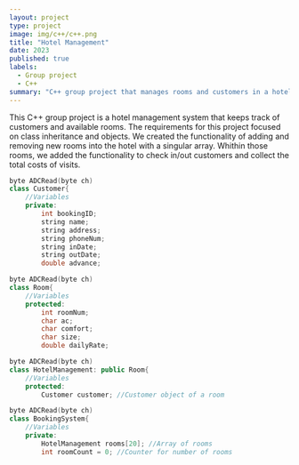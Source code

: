 ```yaml
---
layout: project
type: project
image: img/c++/c++.png
title: "Hotel Management"
date: 2023
published: true
labels:
  - Group project
  - C++
summary: "C++ group project that manages rooms and customers in a hotel."
---
```


This C++ group project is a hotel management system that keeps track of customers and available rooms.
The requirements for this project focused on class inheritance and objects. We created the functionality of adding and removing new rooms into the hotel with a singular array. Whithin those rooms, we added the functionality to check in/out customers and collect the total costs of visits. 

```cpp
byte ADCRead(byte ch)
class Customer{
    //Variables
	private: 
		int bookingID;
		string name;
		string address;
        string phoneNum;
		string inDate;
		string outDate;
		double advance;
```
```cpp
byte ADCRead(byte ch)
class Room{
    //Variables
	protected:
		int roomNum; 
        char ac; 
		char comfort;
		char size;
		double dailyRate;
```
```cpp
byte ADCRead(byte ch)
class HotelManagement: public Room{
    //Variables
    protected:
        Customer customer; //Customer object of a room
```
```cpp
byte ADCRead(byte ch)
class BookingSystem{
    //Variables
    private:
        HotelManagement rooms[20]; //Array of rooms 
        int roomCount = 0; //Counter for number of rooms 
```
